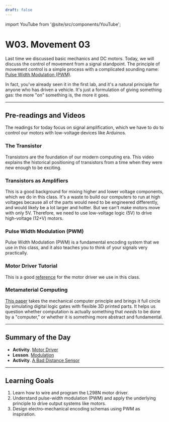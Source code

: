 ```yaml
---
draft: false
---
```


import YouTube from '@site/src/components/YouTube';


# W03. Movement 03
Last time we discussed basic mechanics and DC motors. Today, we will discuss the control of movement from a signal standpoint. The principle of movement control is a simple process with a complicated sounding name: [Pulse Width Modulation (PWM)](https://en.wikipedia.org/wiki/Pulse-width_modulation).

In fact, you've already seen it in the first lab, and it's a natural principle for anyone who has driven a vehicle. It's just a formulation of giving something gas: the more "on" something is, the more it goes.

---
## Pre-readings and Videos
The readings for today focus on signal amplification, which we have to do to control our motors with low-voltage devices like Arduinos.

### The Transistor
<YouTube id="V9xUQWo4vN0" />
Transistors are the foundation of our modern computing era. This video explains the historical positioning of transistors from a time when they were new enough to be exciting.

### Transistors as Amplifiers
<YouTube id="0Z8tslPvU0o" />
This is a good background for mixing higher and lower voltage components, which we do in this class. It's a waste to build our computers to run at high voltages because all of the parts would need to be engineered differently, and would likely be a lot larger and hotter. But we can't make motors move with only 5V. Therefore, we need to use low-voltage logic (5V) to drive high-voltage (12+V) motors.

### Pulse Width Modulation (PWM)
<YouTube id="5nwNKPs2gco" />
Pulse Width Modulation (PWM) is a fundamental encoding system that we use in this class, and it also teaches you to think of your signals very practically.

### Motor Driver Tutorial
This is a good [reference](https://projecthub.arduino.cc/lakshyajhalani56/l298n-motor-driver-arduino-motors-motor-driver-l298n-7e1b3b) for the motor driver we use in this class.

### Metamaterial Computing
[This paper](https://doi.org/10.1145/3025453.3025624) takes the mechanical computer principle and brings it full circle by simulating digital logic gates with flexible 3D printed parts. It helps us question whether computation is actually something that *needs* to be done by a "computer," or whether it is something more abstract and fundamental.

---
## Summary of the Day

- **Activity**. [Motor Driver](/teaching/activities/motor-driver-101)
- **Lesson**. [Modulation](/teaching/lessons/modulation)
- **Activity**. [A Bad Distance Sensor](/teaching/lessons/distance-counter)

---
## Learning Goals
1. Learn how to wire and program the L298N motor driver.
2. Understand pulse-width modulation (PWM) and apply the underlying principle to drive output systems like motors.
3. Design electro-mechanical encoding schemas using PWM as inspiration.